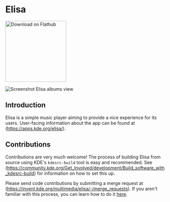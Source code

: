 <!--
SPDX-FileCopyrightText: 2017 Matthieu Gallien <matthieu_gallien@yahoo.fr>
SPDX-FileCopyrightText: 2023 Nate Graham <nate@kde.org>

SPDX-License-Identifier: LGPL-3.0-or-later
-->

# Elisa

<a href='https://flathub.org/apps/details/org.kde.elisa'><img width='190px' alt='Download on Flathub' src='https://flathub.org/assets/badges/flathub-badge-i-en.png'/></a>

![Screenshot Elisa albums view](https://cdn.kde.org/screenshots/elisa/elisa.png)

## Introduction

Elisa is a simple music player aiming to provide a nice experience for its users.
User-facing information about the app can be found at (https://apps.kde.org/elisa/).

## Contributions

Contributions are very much welcome! The process of building Elisa from source using KDE's `kdesrc-build` tool is easy and recommended. See
(https://community.kde.org/Get_Involved/development/Build_software_with_kdesrc-build)
for information on how to set this up.

Please send code contributions by submitting a merge request at
(https://invent.kde.org/multimedia/elisa/-/merge_requests). If you aren't familiar
with this process, you can learn how to do it [here](https://community.kde.org/Infrastructure/GitLab#Submitting_a_merge_request).
